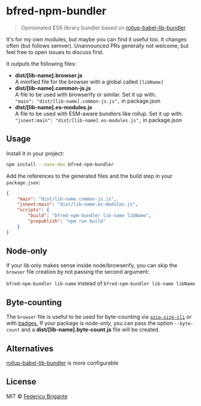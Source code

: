 # bfred-npm-bundler 

> Opinionated ES6 library bundler based on [rollup-babel-lib-bundler](https://github.com/frostney/rollup-babel-lib-bundler). 

It's for my own modules, but maybe you can find it useful too. It changes often (but follows semver). Unannounced PRs generally not welcome, but feel free to open issues to discuss first.

It outputs the following files:

* **dist/[lib-name].browser.js**  
	A minified file for the browser with a global called `[libName]`
* **dist/[lib-name].common-js.js**  
	A file to be used with browserify or similar. Set it up with:  
	`"main": "dist/[lib-name].common-js.js",` in package.json
* **dist/[lib-name].es-modules.js**  
	A file to be used with ESM-aware bundlers like rollup. Set it up with:  
	`"jsnext:main": "dist/[lib-name].es-modules.js",` in package.json

## Usage

Install it in your project:

```sh
npm install --save-dev bfred-npm-bundler 
```

Add the references to the generated files and the build step in your `package.json`:

```json
{
	"main": "dist/lib-name.common-js.js",
	"jsnext:main": "dist/lib-name.es-modules.js",
	"scripts": {
		"build": "bfred-npm-bundler lib-name libName",
		"prepublish": "npm run build"
	}
}
```

## Node-only

If your lib only makes sense inside node/browserify, you can skip the `browser` file creation by not passing the second argument:

`bfred-npm-bundler lib-name` instead of `bfred-npm-bundler lib-name libName`

## Byte-counting

The `browser` file is useful to be used for byte-counting via [`gzip-size-cli`](https://github.com/sindresorhus/gzip-size-cli) or with [badges.](https://github.com/exogen/badge-matrix#file-size-badges-for-any-file-on-github-or-npm) If your package is _node-only,_ you can pass the option `--byte-count` and a **dist/[lib-name].byte-count.js** file will be created.

## Alternatives

[rollup-babel-lib-bundler](https://github.com/frostney/rollup-babel-lib-bundler) is more configurable

## License

MIT © [Federico Brigante](http://twitter.com/bfred_it)
